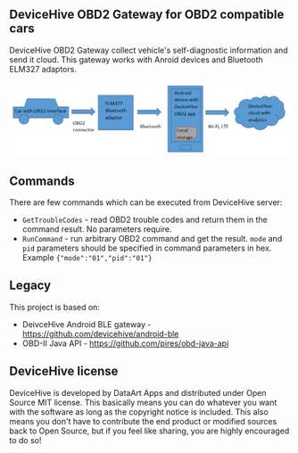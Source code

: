 **DeviceHive OBD2 Gateway for OBD2 compatible cars**
--------------------------------

DeviceHive OBD2 Gateway collect vehicle's self-diagnostic information and send it cloud. This gateway works with Anroid devices and Bluetooth ELM327 adaptors.

![](obd2-architecture.png?raw=true)

**Commands**
------------------
There are few commands which can be executed from DeviceHive server:
- `GetTroubleCodes` - read OBD2 trouble codes and return them in the command result. No parameters require.
- `RunCommand` - run arbitrary OBD2 command and get the result. `mode` and `pid` parameters should be specified in command parameters in hex. Example `{"mode":"01","pid":"01"}`

**Legacy**
------------------
This project is based on:
- DeivceHive Android BLE gateway - https://github.com/devicehive/android-ble
- OBD-II Java API - https://github.com/pires/obd-java-api

**DeviceHive license**
------------------

DeviceHive is developed by DataArt Apps and distributed under Open Source MIT license. This basically means you can do whatever you want with the software as long as the copyright notice is included. This also means you don't have to contribute the end product or modified sources back to Open Source, but if you feel like sharing, you are highly encouraged to do so!

